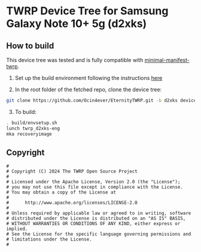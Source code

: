 # TWRP Device Tree for Samsung Galaxy Note 10+ 5g (d2xks)

## How to build

This device tree was tested and is fully compatible with [minimal-manifest-twrp](https://github.com/minimal-manifest-twrp/platform_manifest_twrp_aosp).

1. Set up the build environment following the instructions [here](https://github.com/minimal-manifest-twrp/platform_manifest_twrp_aosp/blob/twrp-11/README.md#getting-started)

2. In the root folder of the fetched repo, clone the device tree:

```bash
git clone https://github.com/Ocin4ever/EternityTWRP.git -b d2xks device/samsung/d2xks
```

3. To build:

```bash
. build/envsetup.sh
lunch twrp_d2xks-eng
mka recoveryimage
```

## Copyright

```
#
# Copyright (C) 2024 The TWRP Open Source Project
#
# Licensed under the Apache License, Version 2.0 (the "License");
# you may not use this file except in compliance with the License.
# You may obtain a copy of the License at
#
#      http://www.apache.org/licenses/LICENSE-2.0
#
# Unless required by applicable law or agreed to in writing, software
# distributed under the License is distributed on an "AS IS" BASIS,
# WITHOUT WARRANTIES OR CONDITIONS OF ANY KIND, either express or implied.
# See the License for the specific language governing permissions and
# limitations under the License.
#
```
